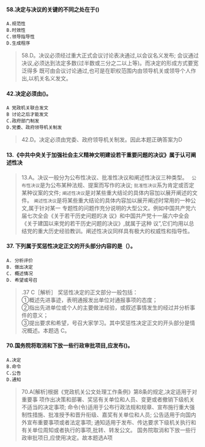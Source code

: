 #### 58.决定与决议的关键的不同之处在于()
    A.规范性
    B.时效性
    C.领导指导性
    D.生成程序
>   58.D。决议必须经过重大正式会议讨论表决通过,以会议名义发布;
    会议通过决议,必须达到法定多数(过半数或三分之二以上等)。而决定的形成方式要宽泛得多
    既可由会议讨论通过,也可是在职权范围内由领导机关或领导个人作出,以机关名义发文。
   
#### 42.决定必须由()。
    A 党政机关联合发文
    B 讨论之后才能发文
    C.政府部门制发
    D.党委、政府领导机关制发
>   42.D。决定必须由党委、政府领导机关制发。因此本题正确答案为D

#### 13.《中共中央关于加强社会主义精神文明建设若干重要问题的决议》属于认可阐述性决
>   13.A。决议一般分为公布性决议、批准性决议和阐述性决议三种类型。
   ` 公布性决议`是为公布某种法规、提案而写作的决议;
    `批准性决议`系为肯定或否定某种议案的文件;
    `阐述性决议`是对某些重大结论的具体内容加以展开阐述的文件。
    `阐述性决议`是将某些重大结论的具体内容加以展开阐述时常用的一种公文,属于针对某一
    专题性的问题作充分说明的大型公文。例如中国共产党六届七次全会《关于若干历史问题的决
    议》和中国共产党十一届六中全会《关于建国以来党的若干历史问题的决议》,就属于这种
    议”,它们均用以总结党的重大历史经验教训。阐述性决议同样具有极大的权威性和指导性。

#### 37. 下列属于奖惩性决定正文的开头部分内容的是（）。
    A. 分析评价 
    B. 做出决定
    C. 概述情况 
    D. 希望或号召
>   .37 C［解析］ 奖惩性决定的正文部分一般包括：   
①概述先进事迹，表明通报发出单位对通报事项的态度；   
②指出先进单位或个人的主要做法经验，或叙述事情发生的经过并分析事件的意义；   
③提出要求和希望，号召大家学习。其中奖惩性决定正文的开头部分是情况概述。本题选 C。

#### 70.国务院将取消和下放一些行政审批项目,应发布()。
    A.决定
    B.命令
    C.公告
    D.通知
>   70.A[解析]根据《党政机关公文处理工作条例》第8条的规定,决定适用于对重要事
    项作出决策和部署、奖惩有关单位和人员、变更或者撤销下级机关不适当的决定事项;
    命令(令)适用于公布行政法规和规章、宣布施行重大强制性措施、批准授予和晋升衔级、嘉奖有关单位和人员;
    公告适用于向国内外宣布重要事项或者法定事项;
    通知适用于发布、传达要求下级机关执行和有关单位周知或者执行的事项,批转、转发公文。
    国务院取消和下放一些行政审批项日,应使用决定。故本题选A项































    
